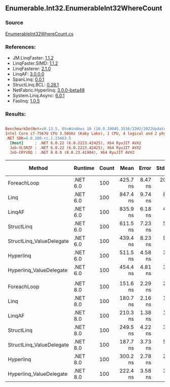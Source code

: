﻿## Enumerable.Int32.EnumerableInt32WhereCount

### Source
[EnumerableInt32WhereCount.cs](../LinqBenchmarks/Enumerable/Int32/EnumerableInt32WhereCount.cs)

### References:
- JM.LinqFaster: [1.1.2](https://www.nuget.org/packages/JM.LinqFaster/1.1.2)
- LinqFaster.SIMD: [1.1.2](https://www.nuget.org/packages/LinqFaster.SIMD/1.0.3)
- LinqFasterer: [2.1.0](https://www.nuget.org/packages/LinqFasterer/2.1.0)
- LinqAF: [3.0.0.0](https://www.nuget.org/packages/LinqAF/3.0.0.0)
- SpanLinq: [0.0.1](https://www.nuget.org/packages/SpanLinq/0.0.1)
- StructLinq.BCL: [0.28.1](https://www.nuget.org/packages/StructLinq/0.28.1)
- NetFabric.Hyperlinq: [3.0.0-beta48](https://www.nuget.org/packages/NetFabric.Hyperlinq/3.0.0-beta48)
- System.Linq.Async: [6.0.1](https://www.nuget.org/packages/System.Linq.Async/6.0.1)
- Faslinq: [1.0.5](https://www.nuget.org/packages/Faslinq/1.0.5)

### Results:
``` ini

BenchmarkDotNet=v0.13.5, OS=Windows 10 (10.0.19045.3516/22H2/2022Update)
Intel Core i7-7567U CPU 3.50GHz (Kaby Lake), 1 CPU, 4 logical and 2 physical cores
.NET SDK=8.0.100-rc.1.23463.5
  [Host]     : .NET 6.0.22 (6.0.2223.42425), X64 RyuJIT AVX2
  Job-VLSRZF : .NET 6.0.22 (6.0.2223.42425), X64 RyuJIT AVX2
  Job-CRYVOQ : .NET 8.0.0 (8.0.23.41904), X64 RyuJIT AVX2


```
|                   Method |  Runtime | Count |     Mean |   Error |   StdDev |        Ratio | RatioSD |   Gen0 | Allocated | Alloc Ratio |
|------------------------- |--------- |------ |---------:|--------:|---------:|-------------:|--------:|-------:|----------:|------------:|
|              ForeachLoop | .NET 6.0 |   100 | 425.7 ns | 8.47 ns | 20.46 ns |     baseline |         | 0.0153 |      32 B |             |
|                     Linq | .NET 6.0 |   100 | 847.4 ns | 9.74 ns |  8.13 ns | 1.95x slower |   0.07x | 0.0153 |      32 B |  1.00x more |
|                   LinqAF | .NET 6.0 |   100 | 835.9 ns | 6.18 ns |  4.82 ns | 1.92x slower |   0.07x | 0.0153 |      32 B |  1.00x more |
|               StructLinq | .NET 6.0 |   100 | 611.5 ns | 7.23 ns |  5.65 ns | 1.41x slower |   0.05x | 0.0420 |      88 B |  2.75x more |
| StructLinq_ValueDelegate | .NET 6.0 |   100 | 439.4 ns | 8.23 ns |  9.15 ns | 1.02x slower |   0.04x | 0.0153 |      32 B |  1.00x more |
|                Hyperlinq | .NET 6.0 |   100 | 511.5 ns | 4.58 ns |  3.82 ns | 1.18x slower |   0.04x | 0.0153 |      32 B |  1.00x more |
|  Hyperlinq_ValueDelegate | .NET 6.0 |   100 | 454.4 ns | 4.81 ns |  3.75 ns | 1.05x slower |   0.04x | 0.0153 |      32 B |  1.00x more |
|                          |          |       |          |         |          |              |         |        |           |             |
|              ForeachLoop | .NET 8.0 |   100 | 151.6 ns | 2.29 ns |  2.36 ns |     baseline |         | 0.0153 |      32 B |             |
|                     Linq | .NET 8.0 |   100 | 180.7 ns | 2.16 ns |  1.80 ns | 1.19x slower |   0.02x | 0.0153 |      32 B |  1.00x more |
|                   LinqAF | .NET 8.0 |   100 | 210.3 ns | 1.38 ns |  1.23 ns | 1.39x slower |   0.02x | 0.0153 |      32 B |  1.00x more |
|               StructLinq | .NET 8.0 |   100 | 249.5 ns | 4.22 ns |  3.53 ns | 1.64x slower |   0.04x | 0.0420 |      88 B |  2.75x more |
| StructLinq_ValueDelegate | .NET 8.0 |   100 | 187.7 ns | 3.73 ns |  5.35 ns | 1.25x slower |   0.05x | 0.0153 |      32 B |  1.00x more |
|                Hyperlinq | .NET 8.0 |   100 | 300.2 ns | 2.78 ns |  2.46 ns | 1.98x slower |   0.04x | 0.0153 |      32 B |  1.00x more |
|  Hyperlinq_ValueDelegate | .NET 8.0 |   100 | 222.4 ns | 3.58 ns |  3.18 ns | 1.47x slower |   0.02x | 0.0153 |      32 B |  1.00x more |
